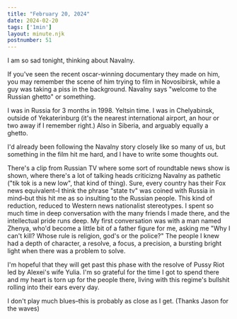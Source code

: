 ```yaml
---
title: "February 20, 2024"
date: 2024-02-20
tags: ['1min']
layout: minute.njk
postnumber: 51
---
```



I am so sad tonight, thinking about Navalny. 

If you've seen the recent oscar-winning documentary they made on him, you may remember the scene of him trying to film in Novosibirsk, while a guy was taking a piss in the background. Navalny says "welcome to the Russian ghetto" or something.

I was in Russia for 3 months in 1998. Yeltsin time. I was in Chelyabinsk, outside of Yekaterinburg (it's the nearest international airport, an hour or two away if I remember right.) Also in Siberia, and arguably equally a ghetto. 

I'd already been following the Navalny story closely like so many of us, but something in the film hit me hard, and I have to write some thoughts out. 

There's a clip from Russian TV where some sort of roundtable news show is shown, where there's a lot of talking heads criticizng Navalny as pathetic ("tik tok is a new low", that kind of thing). Sure, every country has their Fox news equivalent–I think the phrase "state tv" was coined with Russia in mind–but this hit me as so insulting to the Russian people. This kind of reduction, reduced to Western news nationalist stereotypes. I spent so much time in deep conversation with the many friends I made there, and the intellectual pride runs deep.  My first conversation was with a man named Zhenya, who'd become a little bit of a father figure for me, asking me "Why I can't kill? Whose rule is religion, god's or the police?" The people I knew had a depth of character, a resolve, a focus, a precision, a bursting bright light when there was a problem to solve. 

I'm hopeful that they will get past this phase with the resolve of Pussy Riot led by Alexei's wife Yulia. I'm so grateful for the time I got to spend there and my heart is torn up for the people there, living with this regime's bullshit rolling into their ears every day. 

I don't play much blues–this is probably as close as I get. (Thanks Jason for the waves)

